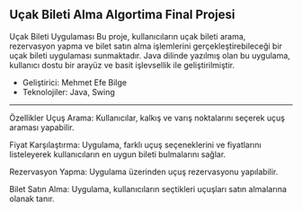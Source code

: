 Uçak Bileti Alma
Algortima Final Projesi
-----------------------------
Uçak Bileti Uygulaması
Bu proje, kullanıcıların uçak bileti arama, rezervasyon yapma ve bilet satın alma işlemlerini gerçekleştirebileceği bir uçak bileti uygulaması sunmaktadır. Java dilinde yazılmış olan bu uygulama, kullanıcı dostu bir arayüz ve basit işlevsellik ile geliştirilmiştir.

  - Geliştirici: Mehmet Efe Bilge
  - Teknolojiler: Java, Swing
-----------------------------
Özellikler
Uçuş Arama: Kullanıcılar, kalkış ve varış noktalarını seçerek uçuş araması yapabilir.

Fiyat Karşılaştırma: Uygulama, farklı uçuş seçeneklerini ve fiyatlarını listeleyerek kullanıcıların en uygun bileti bulmalarını sağlar.

Rezervasyon Yapma: Uygulama üzerinden uçuş rezervasyonu yapılabilir.

Bilet Satın Alma: Uygulama, kullanıcıların seçtikleri uçuşları satın almalarına olanak tanır.






